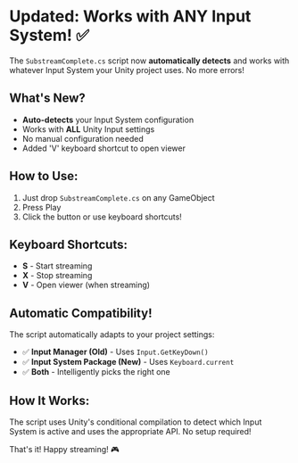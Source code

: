 # Updated: Works with ANY Input System! ✅

The `SubstreamComplete.cs` script now **automatically detects** and works with whatever Input System your Unity project uses. No more errors!

## What's New?
- **Auto-detects** your Input System configuration
- Works with **ALL** Unity Input settings
- No manual configuration needed
- Added 'V' keyboard shortcut to open viewer

## How to Use:
1. Just drop `SubstreamComplete.cs` on any GameObject
2. Press Play
3. Click the button or use keyboard shortcuts!

## Keyboard Shortcuts:
- **S** - Start streaming
- **X** - Stop streaming
- **V** - Open viewer (when streaming)

## Automatic Compatibility!
The script automatically adapts to your project settings:
- ✅ **Input Manager (Old)** - Uses `Input.GetKeyDown()`
- ✅ **Input System Package (New)** - Uses `Keyboard.current`
- ✅ **Both** - Intelligently picks the right one

## How It Works:
The script uses Unity's conditional compilation to detect which Input System is active and uses the appropriate API. No setup required!

That's it! Happy streaming! 🎮
